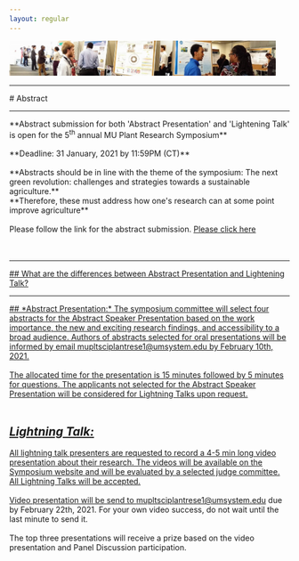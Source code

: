 ```yaml
---
layout: regular
---
```



<img src="/posterview.jpg" style="max-width:95%"/>
<hr style="clear: both;" />
# Abstract
<hr style="clear: both;" />
**Abstract submission for both 'Abstract Presentation' and 'Lightening Talk' is open for the 5<sup>th</sup> annual MU Plant Research Symposium** 
<br/><br/>
**Deadline: 31 January, 2021 by 11:59PM (CT)**
<br/><br/>
**Abstracts should be in line with the theme of the symposium: The next green revolution: challenges and strategies towards a sustainable agriculture.** <br />
**Therefore, these must address how one's research can at some point improve agriculture**
<br/><br/>
Please follow the link for the abstract submission. <a href="https://docs.google.com/forms/d/e/1FAIpQLSdboRNFQZRiMRHCT4cOu78Mg9E0iv1sAy76VWY4l2xqpFj8FQ/viewform?usp=sf_link" target="_blank"> Please click here
<br/><br/><br/>
<hr style="clear: both;" />
## What are the differences between Abstract Presentation and Lightening Talk?
<hr style="clear: both;" />
## *Abstract Presentation:*
The symposium committee will select four abstracts for the Abstract Speaker Presentation based on the work importance, the new and exciting research findings, and accessibility to a broad audience. Authors of abstracts selected for oral presentations will be informed by email mupltsciplantrese1@umsystem.edu by February 10th, 2021.
<br/><br/>
The allocated time for the presentation is 15 minutes followed by 5 minutes for questions. The applicants not selected for the Abstract Speaker Presentation will be considered for Lightning Talks upon request.
<br/><br/>

## *Lightning Talk:*
All lightning talk presenters are requested to record a 4-5 min long video presentation about their research. The videos will be available on the Symposium website and will be evaluated by a selected judge committee. All Lightning Talks will be accepted.
<br/><br/>
Video presentation will be send to mupltsciplantrese1@umsystem.edu due by February 22th, 2021. For your own video success, do not wait until the last minute to send it.
<br/><br/>
The top three presentations will receive a prize based on the video presentation and Panel Discussion participation.
